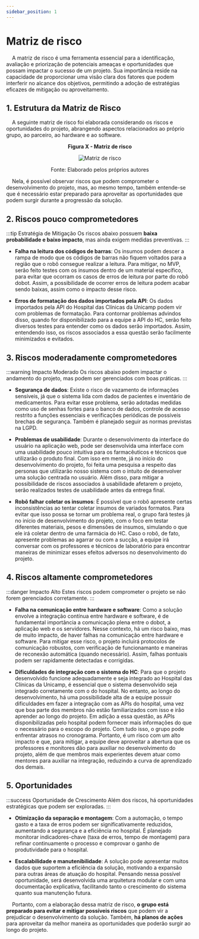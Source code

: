 ```yaml
---
sidebar_position: 1
---
```


# Matriz de risco

&nbsp;&nbsp;&nbsp;&nbsp;A matriz de risco é uma ferramenta essencial para a identificação, avaliação e priorização de potenciais ameaças e oportunidades que possam impactar o sucesso de um projeto. Sua importância reside na capacidade de proporcionar uma visão clara dos fatores que podem interferir no alcance dos objetivos, permitindo a adoção de estratégias eficazes de mitigação ou aproveitamento. 

## 1. Estrutura da Matriz de Risco

&nbsp;&nbsp;&nbsp;&nbsp;A seguinte matriz de risco foi elaborada considerando os riscos e oportunidades do projeto, abrangendo aspectos relacionados ao próprio grupo, ao parceiro, ao hardware e ao software.

<p align="center"><strong>Figura X - Matriz de risco</strong></p>
<p align="center">
    <img
        src="../../img/matrizderisco.png"
        alt="Matriz de risco"
        title="Matriz de risco"
        style={{ maxWidth: '80%', height: 'auto' }}
    />
</p>
<p align="center">Fonte: Elaborado pelos próprios autores</p>


&nbsp;&nbsp;&nbsp;&nbsp;Nela, é possível observar riscos que podem comprometer o desenvolvimento do projeto, mas, ao mesmo tempo, também entende-se que é necessário estar preparado para aproveitar as oportunidades que podem surgir durante a progressão da solução.
## 2. Riscos pouco comprometedores

:::tip Estratégia de Mitigação
Os riscos abaixo possuem **baixa probabilidade e baixo impacto**, mas ainda exigem medidas preventivas.
:::

* **Falha na leitura dos códigos de barras**: Os insumos podem descer a rampa de modo que os códigos de barras não fiquem voltados para a região que o robô consegue realizar a leitura. Para mitigar, no MVP, serão feito testes com os insumos dentro de um material específico, para evitar que ocorram os casos de erros de leitura por parte do robô dobot. Assim, a possibilidade de ocorrer erros de leitura podem acabar sendo baixas, assim como o impacto desse risco.

* **Erros de formatação dos dados importados pela API**: Os dados importados pela API do Hospital das Clínicas da Unicamp podem vir com problemas de formatação. Para contornar problemas advindos disso, quando for disponibilizado para a equipe a API do HC, serão feito diversos testes para entender como os dados serão importados. Assim, entendendo isso, os riscos associados a essa questão serão facilmente minimizados e evitados.
  

## 3. Riscos moderadamente comprometedores

:::warning Impacto Moderado
Os riscos abaixo podem impactar o andamento do projeto, mas podem ser gerenciados com boas práticas.
:::

* **Segurança de dados**: Existe o risco de vazamento de informações sensíveis, já que o sistema lida com dados de pacientes e inventário de medicamentos. Para evitar esse problema, serão adotadas medidas como uso de senhas fortes para o banco de dados, controle de acesso restrito a funções essenciais e verificações periódicas de possíveis brechas de segurança. Também é planejado seguir as normas previstas na LGPD.


* **Problemas de usabilidade**: Durante o desenvolvimento da interface do usuário na aplicação web, pode ser desenvolvida uma interface com uma usabilidade pouco intuitiva para os farmacêuticos e técnicos que utilizarão o produto final. Com isso em mente, já no início do desenvolvimento do projeto, foi feita uma pesquisa a respeito das personas que utilizarão nosso sistema com o intuito de desenvolver uma solução centrada no usuário. Além disso, para mitigar a possibilidade de riscos associados à usabilidade afetarem o projeto, serão realizados testes de usabilidade antes da entrega final.


* **Robô falhar coletar os insumos**: É possível que o robô apresente certas inconsistências ao tentar coletar insumos de variados formatos. Para evitar que isso possa se tornar um problema real, o grupo fará testes já no início de desenvolvimento do projeto, com o foco em testar diferentes materiais, pesos e dimensões de insumos, simulando o que ele irá coletar dentro de uma farmácia do HC. Caso o robô, de fato, apresente problemas ao agarrar ou com a sucção, a equipe irá conversar com os professores e técnicos de laboratório para encontrar maneiras de minimizar esses efeitos adversos no desenvolvimento do projeto. 


## 4. Riscos altamente comprometedores

:::danger Impacto Alto
Estes riscos podem comprometer o projeto se não forem gerenciados corretamente.
:::

* **Falha na comunicação entre hardware e software**: Como a solução envolve a integração contínua entre hardware e software, é de fundamental importância a comunicação plena entre o dobot, a aplicação web e os servidores. Nesse contexto, há um risco baixo, mas de muito impacto, de haver falhas na comunicação entre hardware e software. Para mitigar esse risco, o projeto incluirá protocolos de comunicação robustos, com verificação de funcionamanto e maneiras de reconexão automática (quando necessário). Assim, falhas pontuais podem ser rapidamente detectadas e corrigidas.
    

* **Dificuldades de integração com o sistema do HC**: Para que o projeto desenvolvido funcione adequadamente e seja integrado ao Hospital das Clínicas da Unicamp, é essencial que o sistema desenvolvido seja integrado corretamente com o do hospital. No entanto, ao longo do desenvolvimento, há uma possibilidade alta de a equipe possuir dificuldades em fazer a integração com as APIs do hospital, uma vez que boa parte dos membros não estão familiarizados com isso e irão aprender ao longo do projeto. Em adição a essa questão, as APIs disponibilizadas pelo hospital podem fornecer mais informações do que o necessário para o escopo do projeto. Com tudo isso, o grupo pode enfrentar atrasos no cronograma. Portanto, é um risco com um alto impacto e que, para mitigar, a equipe deve aproveitar a abertura que os professores e monitores dão para auxiliar no desenvolvimento do projeto, além de que membros mais experientes devem atuar como mentores para auxiliar na integração, reduzindo a curva de aprendizado dos demais.


## 5. Oportunidades

:::success Oportunidade de Crescimento
Além dos riscos, há oportunidades estratégicas que podem ser exploradas.
:::

* **Otimização da separação e montagem**: Com a automação, o tempo gasto e a taxa de erros podem ser significativamente reduzidos, aumentando a segurança e a eficiência no hospital. É planejado monitorar indicadores-chave (taxa de erros, tempo de montagem) para refinar continuamente o processo e comprovar o ganho de produtividade para o hospital.

* **Escalabilidade e manutenibilidade**: A solução pode apresentar muitos dados que suportem a eficiência da solução, motivando a expansão para outras áreas de atuação do hospital. Pensando nessa possível oportunidade, será desenvolvida uma arquitetura modular e com uma documentação explicativa, facilitando tanto o crescimento do sistema quanto sua manutenção futura.


&nbsp;&nbsp;&nbsp;&nbsp;Portanto, com a elaboração dessa matriz de risco, **o grupo está preparado para evitar e mitigar possíveis riscos** que podem vir a prejudicar o desenvolvimento da solução. Também, **há planos de ações** para aproveitar da melhor maneira as oportunidades que poderão surgir ao longo do projeto.
